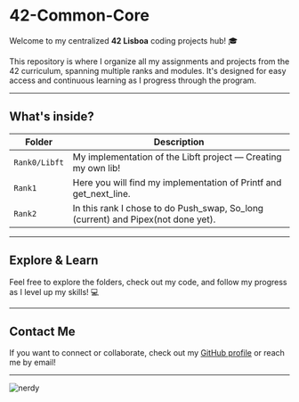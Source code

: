 # 42-Common-Core

Welcome to my centralized **42 Lisboa** coding projects hub! 🎓

This repository is where I organize all my assignments and projects from the 42 curriculum, spanning multiple ranks and modules. It's designed for easy access and continuous learning as I progress through the program.

---

## What's inside?

| Folder    | Description                      |
|-----------|---------------------------------|
| `Rank0/Libft` | My implementation of the Libft project — Creating my own lib!                   |
| `Rank1`       | Here you will find my implementation of Printf and get_next_line.               |
| `Rank2`       | In this rank I chose to do Push_swap, So_long (current) and Pipex(not done yet).|

---

## Explore & Learn

Feel free to explore the folders, check out my code, and follow my progress as I level up my skills! 💻

---

## Contact Me

If you want to connect or collaborate, check out my [GitHub profile](https://github.com/PedroLouzada) or reach me by email!

---

![nerdy]([https://i.imgur.com/abc123.gif](https://tenor.com/bLLxn.gif))
